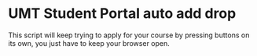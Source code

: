 # UMT Student Portal auto add drop
 This script will keep trying to apply for your course by pressing buttons on its own, you just have to keep your browser open.
